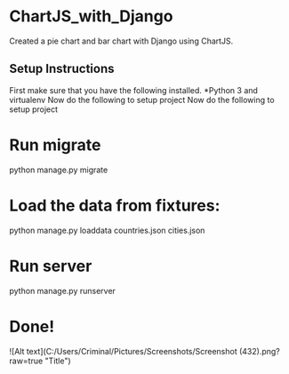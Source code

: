 # ChartJS_with_Django
Created a pie chart and bar chart with Django using ChartJS.

## Setup Instructions
First make sure that you have the following installed.
*Python 3 and virtualenv Now do the following to setup project
Now do the following to setup project

# Run migrate
python manage.py migrate

# Load the data from fixtures:
python manage.py loaddata countries.json cities.json

# Run server
python manage.py runserver

# Done!

![Alt text](C:/Users/Criminal/Pictures/Screenshots/Screenshot (432).png?raw=true "Title")
